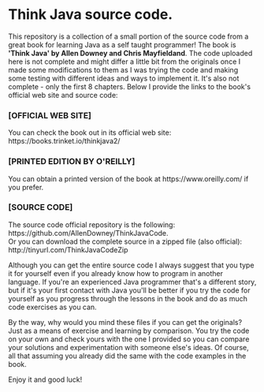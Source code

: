 # Think Java source code.

<p> This repository is a collection of a small portion of the source code from a great book for learning Java as a self taught programmer!
The book is <strong>'Think Java' by Allen Downey and Chris Mayfieldand</strong>. The code uploaded here is not complete and might differ a little bit
from the originals once I made some modifications to them as I was trying the code and making some testing with different ideas and ways to implement it.
It's also not complete - only the first 8 chapters. Below I provide the links to the book's official web site and source code:</p>

<h3>[OFFICIAL WEB SITE]</h3>
<p>You can check the book out in its official web site: https://books.trinket.io/thinkjava2/</p>

<h3>[PRINTED EDITION BY O'REILLY]</h3>
<p>You can obtain a printed version of the book at https://www.oreilly.com/ if you prefer.</p>

<h3>[SOURCE CODE]</h3>
<p>The source code official repository is the following: https://github.com/AllenDowney/ThinkJavaCode. <br>Or you can download the complete source in a zipped file (also official): http://tinyurl.com/ThinkJavaCodeZip</p>

<p>Although you can get the entire source code I always suggest that you type it for yourself even if you already know how to program in another 
language. If you're an experienced Java programmer that's a different story, but if it's your first contact with Java you'll be better if you try 
the code for yourself as you progress through the lessons in the book and do as much code exercises as you can.</p>

<p>By the way, why would you mind these files if you can get the originals? Just as a means of exercise and learning by comparison. You try the code on your own and check
yours with the one I provided so you can compare your solutions and experimentation with someone else's ideas. Of course, all that assuming you already did the same with the code examples in the book.</p>

<p>Enjoy it and good luck!</p>
